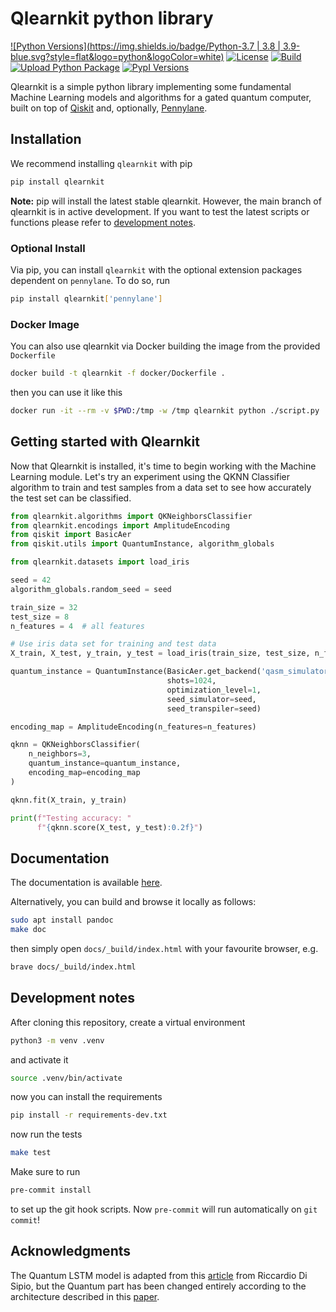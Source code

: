 # Qlearnkit python library

[![Python Versions](https://img.shields.io/badge/Python-3.7 | 3.8 | 3.9-blue.svg?style=flat&logo=python&logoColor=white)](https://www.python.org/)
[![License](https://img.shields.io/github/license/mspronesti/qlearnkit)](https://opensource.org/licenses/Apache-2.0)
[![Build](https://github.com/mspronesti/qlearnkit/actions/workflows/build-and-test.yml/badge.svg)](https://github.com/mspronesti/qlearnkit/blob/master/.github/workflows/build-and-test.yml)
[![Upload Python Package](https://github.com/mspronesti/qlearnkit/workflows/Upload%20Python%20Package/badge.svg)](https://pypi.org/project/qlearnkit/)
[![PypI Versions](https://img.shields.io/pypi/v/qlearnkit)](https://pypi.org/project/qlearnkit/#history)


Qlearnkit is a simple python library implementing some fundamental Machine Learning models and algorithms for a gated quantum computer, built on top of [Qiskit](https://github.com/Qiskit/qiskit)
and, optionally, [Pennylane](https://pennylane.ai/).

## Installation

We recommend installing `qlearnkit` with pip
```bash
pip install qlearnkit
```
**Note:** pip will install the latest stable qlearnkit.
However, the main branch of qlearnkit is in active development. If you want to test the latest scripts or functions please refer to [development notes](#development-notes).

### Optional Install
Via pip, you can install `qlearnkit` with the optional extension
packages dependent on `pennylane`. To do so, run
```bash
pip install qlearnkit['pennylane']
```

### Docker Image
You can also use qlearnkit via Docker building the image from the provided `Dockerfile`

```bash
docker build -t qlearnkit -f docker/Dockerfile .
```

then you can use it like this

```bash
docker run -it --rm -v $PWD:/tmp -w /tmp qlearnkit python ./script.py
```

## Getting started with Qlearnkit

Now that Qlearnkit is installed, it's time to begin working with the Machine Learning module.
Let's try an experiment using the QKNN Classifier algorithm to train and test samples from a
data set to see how accurately the test set can be classified.

```python
from qlearnkit.algorithms import QKNeighborsClassifier
from qlearnkit.encodings import AmplitudeEncoding
from qiskit import BasicAer
from qiskit.utils import QuantumInstance, algorithm_globals

from qlearnkit.datasets import load_iris

seed = 42
algorithm_globals.random_seed = seed

train_size = 32
test_size = 8
n_features = 4  # all features

# Use iris data set for training and test data
X_train, X_test, y_train, y_test = load_iris(train_size, test_size, n_features)

quantum_instance = QuantumInstance(BasicAer.get_backend('qasm_simulator'),
                                   shots=1024,
                                   optimization_level=1,
                                   seed_simulator=seed,
                                   seed_transpiler=seed)

encoding_map = AmplitudeEncoding(n_features=n_features)

qknn = QKNeighborsClassifier(
    n_neighbors=3,
    quantum_instance=quantum_instance,
    encoding_map=encoding_map
)

qknn.fit(X_train, y_train)

print(f"Testing accuracy: "
      f"{qknn.score(X_test, y_test):0.2f}")
```

## Documentation
The documentation is available [here](https://mspronesti.github.io/qlearnkit).

Alternatively, you can build and browse it locally as follows:

```bash
sudo apt install pandoc
make doc
```

then simply open `docs/_build/index.html` with your favourite browser, e.g.

```bash
brave docs/_build/index.html
```

## Development notes

After cloning this repository, create a virtual environment

```bash
python3 -m venv .venv
```

and activate it

```bash
source .venv/bin/activate
```

now you can install the requirements

```bash
pip install -r requirements-dev.txt
```

now run the tests

```bash
make test
```

Make sure to run

```bash
pre-commit install
```

to set up the git hook scripts. Now `pre-commit` will run automatically on `git commit`!

## Acknowledgments
The Quantum LSTM model is adapted from this [article](https://towardsdatascience.com/a-quantum-enhanced-lstm-layer-38a8c135dbfa) from Riccardio Di Sipio, but the Quantum part
has been changed entirely according to the architecture described in this [paper](https://arxiv.org/pdf/2009.01783.pdf).
